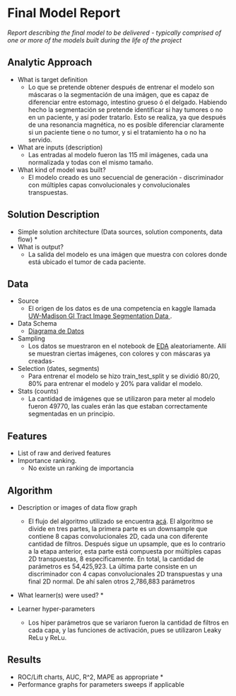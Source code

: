 # Final Model Report
_Report describing the final model to be delivered - typically comprised of one or more of the models built during the life of the project_

## Analytic Approach
* What is target definition
  * Lo que se pretende obtener después de entrenar el modelo son máscaras o la segmentación de una imágen, que es capaz de diferenciar entre estomago, intestino grueso ó el delgado. Habiendo hecho la segmentación se pretende identificar si hay tumores o no en un paciente, y así poder tratarlo. Esto se realiza, ya que después de una resonancia magnética, no es posible diferenciar claramente si un paciente tiene o no tumor, y si el tratamiento ha o no ha servido. 
* What are inputs (description)
  * Las entradas al modelo fueron las 115 mil imágenes, cada una normalizada y todas con el mismo tamaño. 
* What kind of model was built?
  * El modelo creado es uno secuencial de generación - discriminador con múltiples capas convolucionales y convolucionales transpuestas. 

## Solution Description
* Simple solution architecture (Data sources, solution components, data flow)
  * 
* What is output?
  * La salida del modelo es una imágen que muestra con colores donde está ubicado el tumor de cada paciente. 

## Data
* Source
  * El origen de los datos es de una competencia en kaggle llamada <a href = "https://www.kaggle.com/competitions/uw-madison-gi-tract-image-segmentation/data"> UW-Madison GI Tract Image Segmentation Data </a>. 
* Data Schema
  * [Diagrama de Datos](/docs/data/Diagrama%20Datos.jpg)
* Sampling
  * Los datos se muestraron en el notebook de [EDA](/scripts/eda/eda.ipynb) aleatoriamente. Allí se muestran ciertas imágenes, con colores y con máscaras ya creadas- 
* Selection (dates, segments)
  * Para entrenar el modelo se hizo train_test_split y se dividió 80/20, 80% para entrenar el modelo y 20% para validar el modelo. 
* Stats (counts)
  * La cantidad de imágenes que se utilizaron para meter al modelo fueron 49770, las cuales erán las que estaban correctamente segmentadas en un principio. 

## Features
* List of raw and derived features 
* Importance ranking.
  * No existe un ranking de importancia

## Algorithm
* Description or images of data flow graph
  * El flujo del algoritmo utilizado se encuentra [acá](/scripts/training/model.png). El algoritmo se divide en tres partes, la primera parte es un downsample que contiene 8 capas convolucionales 2D, cada una con diferente cantidad de filtros. Después sigue un upsample, que es lo contrario a la etapa anterior, esta parte está compuesta por múltiples capas 2D transpuestas, 8 especificamente. En total, la cantidad de parámetros es 54,425,923. 
  La última parte consiste en un discriminador con 4 capas convolucionales 2D transpuestas y una final 2D normal. De ahí salen otros 2,786,883 parámetros
* What learner(s) were used?
  * 
  
* Learner hyper-parameters
  * Los hiper parámetros que se variaron fueron la cantidad de filtros en cada capa, y las funciones de activación, pues se utilizaron Leaky ReLu y ReLu. 

## Results
* ROC/Lift charts, AUC, R^2, MAPE as appropriate
  * 
* Performance graphs for parameters sweeps if applicable
